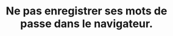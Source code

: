 ---
category: category-nGkbk6oSlC5_p3eqoXX2o
definitions:
- definition-kvEMReGFO7dk1w_riyvw_
risk: Faciliter l’accès aux données grâce à une connexion devenue systématiquement
  automatique.
title: Ne pas enregistrer ses mots de passe dans le navigateur.
uuid: good-practice-Pr4xzTSzGVkzAdkUohRFm
visibleInCms: true
vulnerability: Enregistrer ses mots de passe dans le navigateur (appareil partagé,
  poste public, appareil confié à une personne tierce, etc.).
---